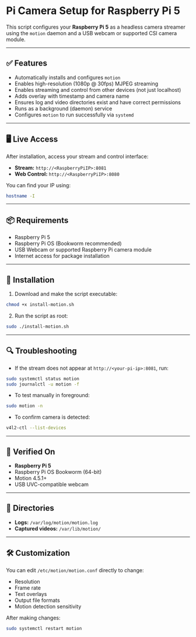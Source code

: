 # Pi Camera Setup for Raspberry Pi 5

This script configures your **Raspberry Pi 5** as a headless camera streamer using the `motion` daemon and a USB webcam or supported CSI camera module.

---

## ✅ Features

- Automatically installs and configures `motion`
- Enables high-resolution (1080p @ 30fps) MJPEG streaming
- Enables streaming and control from other devices (not just localhost)
- Adds overlay with timestamp and camera name
- Ensures log and video directories exist and have correct permissions
- Runs as a background (daemon) service
- Configures `motion` to run successfully via `systemd`

---

## 🖥️ Live Access

After installation, access your stream and control interface:

- **Stream:** `http://<RaspberryPiIP>:8081`
- **Web Control:** `http://<RaspberryPiIP>:8080`

You can find your IP using:

```bash
hostname -I
```

---

## 📦 Requirements

- Raspberry Pi 5
- Raspberry Pi OS (Bookworm recommended)
- USB Webcam or supported Raspberry Pi camera module
- Internet access for package installation

---

## 🚀 Installation

1. Download and make the script executable:

```bash
chmod +x install-motion.sh
```

2. Run the script as root:

```bash
sudo ./install-motion.sh
```

---

## 🔍 Troubleshooting

- If the stream does not appear at `http://<your-pi-ip>:8081`, run:

```bash
sudo systemctl status motion
sudo journalctl -u motion -f
```

- To test manually in foreground:

```bash
sudo motion -n
```

- To confirm camera is detected:

```bash
v4l2-ctl --list-devices
```

---

## 🧪 Verified On

- **Raspberry Pi 5**
- Raspberry Pi OS Bookworm (64-bit)
- Motion 4.5.1+
- USB UVC-compatible webcam

---

## 📁 Directories

- **Logs:** `/var/log/motion/motion.log`
- **Captured videos:** `/var/lib/motion/`

---

## 🛠️ Customization

You can edit `/etc/motion/motion.conf` directly to change:
- Resolution
- Frame rate
- Text overlays
- Output file formats
- Motion detection sensitivity

After making changes:

```bash
sudo systemctl restart motion
```
